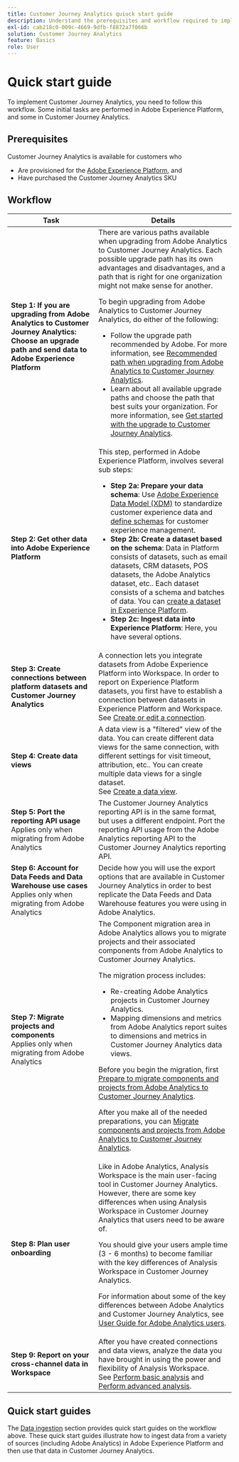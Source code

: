```yaml
---
title: Customer Journey Analytics quiuck start guide
description: Understand the prerequisites and workflow required to implement Customer Journey Analytics.
exl-id: cab218c0-009c-4669-9dfb-f8872a7f066b
solution: Customer Journey Analytics
feature: Basics
role: User
---
```

# Quick start guide

To implement Customer Journey Analytics, you need to follow this workflow. Some initial tasks are performed in Adobe Experience Platform, and some in Customer Journey Analytics.

## Prerequisites

Customer Journey Analytics is available for customers who 

* Are provisioned for the [Adobe Experience Platform](https://www.adobe.com/experience-platform.html), and 
* Have purchased the Customer Journey Analytics SKU

## Workflow

| Task | Details |
| --- | --- |
| **Step 1: If you are upgrading from Adobe Analytics to Customer Journey Analytics: Choose an upgrade path and send data to Adobe Experience Platform** | There are various paths available when upgrading from Adobe Analytics to Customer Journey Analytics. Each possible upgrade path has its own advantages and disadvantages, and a path that is right for one organization might not make sense for another. <p>To begin upgrading from Adobe Analytics to Customer Journey Analytics, do either of the following:</p><ul><li>Follow the upgrade path recommended by Adobe. For more information, see [Recommended path when upgrading from Adobe Analytics to Customer Journey Analytics](/help/getting-started/cja-upgrade/cja-upgrade-recommendations.md).</li><li>Learn about all available upgrade paths and choose the path that best suits your organization. For more information, see [Get started with the upgrade to Customer Journey Analytics](/help/getting-started/cja-upgrade/cja-upgrade-getstarted.md).</li></ul> |
| **Step 2: Get other data into Adobe Experience Platform** | This step, performed in Adobe Experience Platform, involves several sub steps:<ul><li>**Step 2a: Prepare your data schema**: Use [Adobe Experience Data Model (XDM)](https://experienceleague.adobe.com/docs/experience-platform/xdm/home.html) to standardize customer experience data and [define schemas](https://experienceleague.adobe.com/docs/experience-platform/xdm/tutorials/create-schema-ui.html) for customer experience management.</li><li>**Step 2b: Create a dataset based on the schema**: Data in Platform consists of datasets, such as email datasets, CRM datasets, POS datasets, the Adobe Analytics dataset, etc.. Each dataset consists of a schema and batches of data. You can [create a dataset in Experience Platform](https://experienceleague.adobe.com/docs/platform-learn/getting-started-for-data-architects-and-data-engineers/create-datasets.html).</li><li>**Step 2c: Ingest data into Experience Platform**: Here, you have several options.</li></ul> |
| **Step 3: Create connections between platform datasets and Customer Journey Analytics** | A connection lets you integrate datasets from Adobe Experience Platform into Workspace. In order to report on Experience Platform datasets, you first have to establish a connection between datasets in Experience Platform and Workspace.<br>See [Create or edit a connection](/help/connections/create-connection.md). |
| **Step 4: Create data views** | A data view is a "filtered" view of the data. You can create different data views for the same connection, with different settings for visit timeout, attribution, etc.. You can create multiple data views for a single dataset.<br>See [Create a data view](/help/data-views/create-dataview.md). |
| **Step 5: Port the reporting API usage**</br>Applies only when migrating from Adobe Analytics | The Customer Journey Analytics reporting API is in the same format, but uses a different endpoint. Port the reporting API usage from the Adobe Analytics reporting API to the Customer Journey Analytics reporting API. | 
| **Step 6: Account for Data Feeds and Data Warehouse use cases**</br>Applies only when migrating from Adobe Analytics | Decide how you will use the export options that are available in Customer Journey Analytics in order to best replicate the Data Feeds and Data Warehouse features you were using in Adobe Analytics. <!-- link to docs Rob is creating --> |
| **Step 7: Migrate projects and components**</br>Applies only when migrating from Adobe Analytics | The Component migration area in Adobe Analytics allows you to migrate projects and their associated components from Adobe Analytics to Customer Journey Analytics.<p>The migration process includes:</p><ul><li>Re-creating Adobe Analytics projects in Customer Journey Analytics.</li><li>Mapping dimensions and metrics from Adobe Analytics report suites to dimensions and metrics in Customer Journey Analytics data views.</li></ul><p>Before you begin the migration, first [Prepare to migrate components and projects from Adobe Analytics to Customer Journey Analytics](https://experienceleague.adobe.com/docs/analytics/admin/admin-tools/component-migration/prepare-component-migration.html).</p><p>After you make all of the needed preparations, you can [Migrate components and projects from Adobe Analytics to Customer Journey Analytics](https://experienceleague.adobe.com/docs/analytics/admin/admin-tools/component-migration/component-migration.html).</p> |
| **Step 8: Plan user onboarding** | Like in Adobe Analytics, Analysis Workspace is the main user-facing tool in Customer Journey Analytics. However, there are some key differences when using Analysis Workspace in Customer Journey Analytics that users need to be aware of.<p>You should give your users ample time (3 - 6 months) to become familiar with the key differences of Analysis Workspace in Customer Journey Analytics.</p><p>For information about some of the key differences between Adobe Analytics and Customer Journey Analytics, see [User Guide for Adobe Analytics users](/help/getting-started/aa-to-cja-user.md).</p> | 
| **Step 9: Report on your cross-channel data in Workspace** | After you have created connections and data views, analyze the data you have brought in using the power and flexibility of Analysis Workspace.<br>See [Perform basic analysis](/help/analysis-workspace/perform-basic-analysis.md) and [Perform advanced analysis](/help/analysis-workspace/perform-adv-analysis.md). |

## Quick start guides

The [Data ingestion](../data-ingestion/data-ingestion.md) section provides quick start guides on the workflow above. These quick start guides illustrate how to ingest data from a variety of sources (including Adobe Analytics) in Adobe Experience Platform and then use that data in Customer Journey Analytics.
